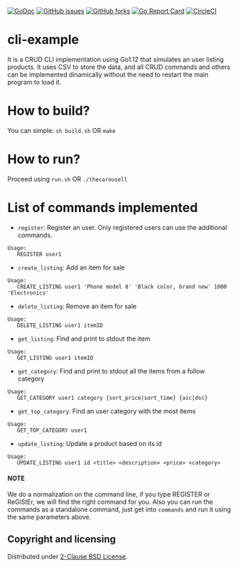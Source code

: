 [![GoDoc](https://godoc.org/github.com/araujobsd/cli-example/plugins?status.svg)](https://godoc.org/github.com/araujobsd/cli-example/)
[![GitHub issues](https://img.shields.io/github/issues/araujobsd/cli-example.svg)](https://github.com/araujobsd/cli-example/issues)
[![GitHub forks](https://img.shields.io/github/forks/araujobsd/cli-example.svg)](https://github.com/araujobsd/cli-example/network)
[![Go Report Card](https://goreportcard.com/badge/github.com/araujobsd/cli-example)](https://goreportcard.com/report/github.com/araujobsd/cli-example)
[![CircleCI](https://circleci.com/gh/araujobsd/cli-example.svg?style=svg)](https://circleci.com/gh/araujobsd/cli-example)

cli-example
================
It is a CRUD CLI implementation using Go1.12 that simulates an user listing products. It uses CSV to store the data, and all CRUD commands and others can be implemented dinamically without the need to restart the main program to load it.

How to build?
================
You can simple:
```sh build.sh```
OR
```make```

How to run?
================
Proceed using ```run.sh```
OR
```./thecarousell```

List of commands implemented
================
- `register`: Register an user. Only registered users can use the additional commands.
```
Usage:
   REGISTER user1
```

- `create_listing`: Add an item for sale
```
Usage:
   CREATE_LISTING user1 'Phone model 8' 'Black color, brand new' 1000 'Electronics'
```

- `delete_listing`: Remove an item for sale
```
Usage:
   DELETE_LISTING user1 itemID
```

- `get_listing`: Find and print to stdout the item
```
Usage:
   GET_LISTING user1 itemID
```

- `get_category`: Find and print to stdout all the items from a follow category
```
Usage:
   GET_CATEGORY user1 category {sort_price|sort_time} {asc|dsc}
```

- `get_top_category`: Find an user category with the most items
```
Usage:
   GET_TOP_CATEGORY user1
```

- `update_listing`: Update a product based on its id
```
Usage:
   UPDATE_LISTING user1 id <title> <description> <price> <category>
```


#### NOTE
We do a normalization on the command line, if you type REGISTER or ReGiStEr, we will find the right command for you. Also you can run the commands as a standalone command, just get into ```commands``` and run it using the same parameters above.

## Copyright and licensing
Distributed under [2-Clause BSD License](https://github.com/araujobsd/cli-example/blob/master/LICENSE).
